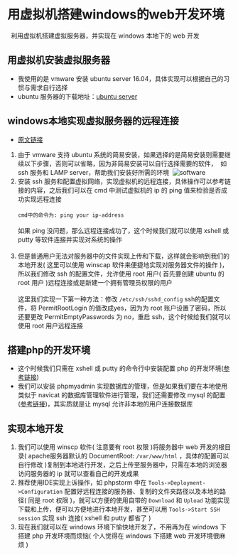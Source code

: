 # 用虚拟机搭建windows的web开发环境
   利用虚拟机搭建虚拟服务器，并实现在 windows 本地下的 web 开发

## 用虚拟机安装虚拟服务器
* 我使用的是 vmware 安装 ubuntu server 16.04，具体实现可以根据自己的习惯与需求自行选择
* ubuntu 服务器的下载地址：[ubuntu server](https://www.ubuntu.com/download/server)
## windows本地实现虚拟服务器的远程连接
* [原文链接](http://www.linuxidc.com/Linux/2017-01/139530.htm)
1. 由于 vmware 支持 ubuntu 系统的简易安装，如果选择的是简易安装则需要继续以下步骤，否则可以省略，因为非简易安装可以自行选择需要的软件，
  如 ssh 服务和 LAMP server，帮助我们安装好所需的环境
  ![software](http://images2015.cnblogs.com/blog/855959/201611/855959-20161115001841310-1770251240.png)<br>
2. 安装 ssh 服务和配置虚拟网络，实现虚拟机的远程连接，具体操作可以参考链接的内容，之后我们可以在 cmd 中测试虚拟机的 ip 的 ping 值来检验是否成功实现远程连接<br><br>
`cmd中的命令为: ping your ip-address`<br><br>
如果 ping 没问题，那么远程连接成功了，这个时候我们就可以使用 xshell 或 putty 等软件连接并实现对系统的操作<br><br>
3. 但是普通用户无法对服务器中的文件实现上传和下载，这样就会影响到我们的本地开发( 这里可以使用 winscap 软件来便捷地实现对服务器文件的操作 )，所以我们修改 ssh 的配置文件，允许使用 root 用户( 首先要创建 ubuntu 的 root 用户 )远程连接或是新建一个拥有管理员权限的用户<br><br>
这里我们实现一下第一种方法：修改 `/etc/ssh/sshd_config` ssh的配置文件，将 PermitRootLogin 的值改成yes，因为为 root 账户设置了密码，所以还要更改 PermitEmptyPasswords 为 no，重启 ssh，这个时候给我们就可以使用 root 用户远程连接
## 搭建php的开发环境
* 这个时候我们只需在 xshell 或 putty 的命令行中安装配置 php 的开发环境([参考链接](http://www.cnblogs.com/wenanry/archive/2012/11/13/2767779.html))
* 我们可以安装 phpmyadmin 实现数据库的管理，但是如果我们要在本地使用类似于 navicat 的数据库管理软件进行管理，我们还需要修改 mysql 的配置([参考链接](http://jingyan.baidu.com/article/64d05a0258526dde54f73b6a.html))，其实质就是让 mysql 允许非本地的用户连接数据库
## 实现本地开发
1. 我们可以使用 winscp 软件( 注意要有 root 权限 )将服务器中 web 开发的根目录( apache服务器默认的 DocumentRoot:  `/var/www/html` ，具体的配置可以自行修改 )复制到本地进行开发，之后上传至服务器中，只需在本地的浏览器访问服务器的 ip 就可以查看自己的开发成果
2. 推荐使用IDE实现上诉操作，如 phpstorm 中在 `Tools->Deployment->Configuration` 配置好远程连接的服务器、复制的文件夹路径以及本地的路径( 同是 root 权限 )，就可以方便的使用自带的 `Download` 和 `Upload` 功能实现下载和上传，便可以方便地进行本地开发，甚至可以用 `Tools->Start SSH session` 实现 ssh 连接( xshell 和 putty 都省了 )
3. 现在我们就可以在 windows 环境下愉快地开发了，不用再为在 windows 下搭建 php 开发环境而烦恼( 个人觉得在 windows 下搭建 web 开发环境很麻烦 )
